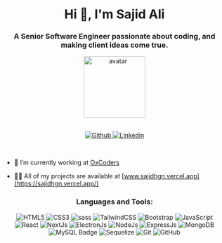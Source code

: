 <h1 align="center">Hi 👋, I'm Sajid Ali</h1>
<h3 align="center">A Senior Software Engineer passionate about coding, and making client ideas come true.</h3>

<div align="center">
  <img src="https://user-images.githubusercontent.com/4708484/117501914-bee53600-af4c-11eb-8523-6ace0ea11d3e.png"
    alt="avatar" width="140" height="140" />
</div>

<br>
<p align="center">
  <a href="https://github.com/sajidhgn" target="_blank">
    <img alt="Github"
      src="https://img.shields.io/badge/GitHub-100000?style=for-the-badge&logo=github&logoColor=white" />
  </a>
  <a href="https://www.linkedin.com/in/sajidhgn/" target="_blank">
    <img alt="Linkedin"
      src="https://img.shields.io/badge/linkedin-0077B5?style=for-the-badge&logo=linkedin&logoColor=white" />
  </a>
</p>
<br>

- 🔭 I’m currently working at [OxCoders](https://www.linkedin.com/company/oxcoders/)

- 👨‍💻 All of my projects are available at [www.sajidhgn.vercel.app](https://sajidhgn.vercel.app/)

<h3 align="center">Languages and Tools:</h3>
  <div align="center">
  <img alt="HTML5" src="https://img.shields.io/badge/html5%20-%23E34F26.svg?&style=for-the-badge&logo=html5&logoColor=white"/>
  <img alt="CSS3" src="https://img.shields.io/badge/css3%20-%231572B6.svg?&style=for-the-badge&logo=css3&logoColor=white"/>
      <img alt="sass" src="https://img.shields.io/badge/SASS-hotpink.svg?style=for-the-badge&logo=SASS&logoColor=white" />
  <img alt="TailwindCSS" src="https://img.shields.io/badge/tailwindcss-%2338B2AC.svg?style=for-the-badge&logo=tailwind-css&logoColor=white" />
  <img alt="Bootstrap" src="https://img.shields.io/badge/bootstrap%20-%23563D7C.svg?&style=for-the-badge&logo=bootstrap&logoColor=white"/>
  <img alt="JavaScript" src="https://img.shields.io/badge/javascript%20-%23323330.svg?&style=for-the-badge&logo=javascript&logoColor=%23F7DF1E"/>
  <img alt="React" src="https://img.shields.io/badge/react%20-%2320232a.svg?&style=for-the-badge&logo=react&logoColor=%2361DAFB"/>
  <img alt="NextJs" src="https://img.shields.io/badge/Next-black?style=for-the-badge&logo=next.js&logoColor=white" />
  <img alt="ElectronJs" src="https://img.shields.io/badge/Electron.js-2C2E3B?style=for-the-badge&logo=electron&logoColor=white" />
<img alt="NodeJs" src="https://img.shields.io/badge/Node.js-43853D?style=for-the-badge&logo=node.js&logoColor=white" />
  <img alt="ExpressJs" src="https://img.shields.io/badge/Express.js-black?style=for-the-badge&logo=express&logoColor=white" />
  <img alt="MongoDB" src="https://img.shields.io/badge/MongoDB-47A248?style=for-the-badge&logo=mongodb&logoColor=white" />
  <img src="https://img.shields.io/badge/MySQL-4479A1?logo=mysql&logoColor=fff&style=for-the-badge" alt="MySQL Badge">
  <img alt="Sequelize" src="https://img.shields.io/badge/Sequelize-52B0E7?style=for-the-badge&logo=sequelize&logoColor=white" />
   <img alt="Git" src="https://img.shields.io/badge/git%20-%23F05033.svg?&style=for-the-badge&logo=git&logoColor=white"/>
  <img alt="GitHub" src="https://img.shields.io/badge/github%20-%23121011.svg?&style=for-the-badge&logo=github&logoColor=white"/>
</div>
